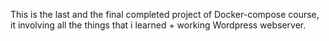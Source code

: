 This is the last and the final completed project of Docker-compose course, it involving all the things that i learned + working Wordpress webserver.
